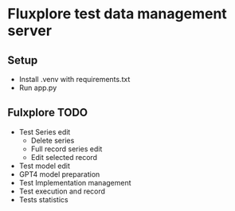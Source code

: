 # Fluxplore test data management server
## Setup
- Install .venv with requirements.txt
- Run app.py

## Fulxplore TODO

- Test Series edit
    + Delete series
    - Full record series edit
    + Edit selected record
- Test model edit
- GPT4 model preparation
- Test Implementation management
- Test execution and record
- Tests statistics